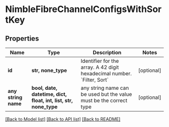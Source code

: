 # NimbleFibreChannelConfigsWithSortKey


## Properties
Name | Type | Description | Notes
------------ | ------------- | ------------- | -------------
**id** | **str, none_type** | Identifier for the array. A 42 digit hexadecimal number. &#x60;Filter, Sort&#x60; | [optional] 
**any string name** | **bool, date, datetime, dict, float, int, list, str, none_type** | any string name can be used but the value must be the correct type | [optional]

[[Back to Model list]](../README.md#documentation-for-models) [[Back to API list]](../README.md#documentation-for-api-endpoints) [[Back to README]](../README.md)


